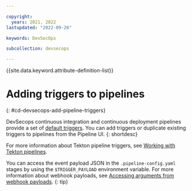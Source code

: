 ```yaml
---

copyright:
  years: 2021, 2022
lastupdated: "2022-09-26"

keywords: DevSecOps

subcollection: devsecops

---
```


{{site.data.keyword.attribute-definition-list}}

# Adding triggers to pipelines
{: #cd-devsecops-add-pipeline-triggers}

DevSecops continuous integration and continuous deployment pipelines provide a set of [default triggers](/docs/devsecops?topic=devsecops-cd-devsecops-triggers). You can add triggers or duplicate existing triggers to pipelines from the Pipeline UI.
{: shortdesc}

For more information about Tekton pipeline triggers, see [Working with Tekton pipelines](/docs/ContinuousDelivery?topic=ContinuousDelivery-tekton-pipelines).

You can access the event payload JSON in the `.pipeline-config.yaml` stages by using the `$TRIGGER_PAYLOAD` environment variable. For more information about webhook payloads, see [Accessing arguments from webhook payloads](/docs/devsecops?topic=devsecops-cd-devsecops-webhook-payloads).
{: tip}
